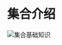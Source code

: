 # 集合介绍


![集合基础知识](https://suifeng-blog.oss-cn-shenzhen.aliyuncs.com/java-collection/%E9%9B%86%E5%90%88%E5%9F%BA%E7%A1%80%E7%9F%A5%E8%AF%862.png)




